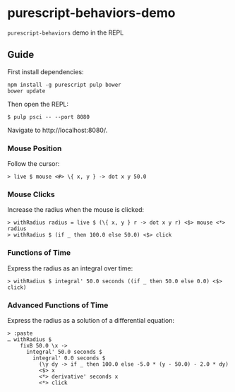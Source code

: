 # purescript-behaviors-demo

`purescript-behaviors` demo in the REPL

## Guide

First install dependencies:

```
npm install -g purescript pulp bower
bower update
```

Then open the REPL:

```
$ pulp psci -- --port 8080
```

Navigate to http://localhost:8080/.

### Mouse Position

Follow the cursor:

```
> live $ mouse <#> \{ x, y } -> dot x y 50.0
```

### Mouse Clicks

Increase the radius when the mouse is clicked:

```
> withRadius radius = live $ (\{ x, y } r -> dot x y r) <$> mouse <*> radius
> withRadius $ (if _ then 100.0 else 50.0) <$> click
```

### Functions of Time

Express the radius as an integral over time:

```
> withRadius $ integral' 50.0 seconds ((if _ then 50.0 else 0.0) <$> click)
```

### Advanced Functions of Time

Express the radius as a solution of a differential equation:

```
> :paste
… withRadius $ 
    fixB 50.0 \x ->  
      integral' 50.0 seconds $  
        integral' 0.0 seconds $  
          (\y dy -> if _ then 100.0 else -5.0 * (y - 50.0) - 2.0 * dy)  
          <$> x  
          <*> derivative' seconds x  
          <*> click 
```
